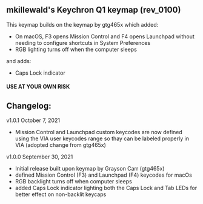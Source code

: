 ## mkillewald's Keychron Q1 keymap (rev_0100)

This keymap builds on the keymap by gtg465x which added: 

- On macOS, F3 opens Mission Control and F4 opens Launchpad without needing to configure shortcuts in System Preferences
- RGB lighting turns off when the computer sleeps

and adds:

- Caps Lock indicator

#### USE AT YOUR OWN RISK

## Changelog:

v1.0.1  October 7, 2021
- Mission Control and Launchpad custom keycodes are now defined using the VIA user keycodes range so thay can be labeled properly in VIA (adopted change from gtg465x)

v1.0.0  September 30, 2021
- Initial release built upon keymap by Grayson Carr (gtg465x)
- defined Mission Control (F3) and Launchpad (F4) keycodes for macOs
- RGB backlight turns off when computer sleeps
- added Caps Lock indicator lighting both the Caps Lock and Tab LEDs for better effect on non-backlit keycaps
    
